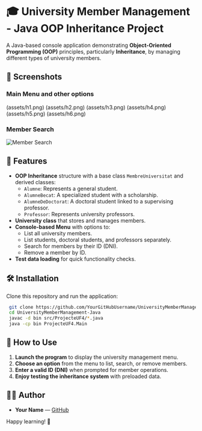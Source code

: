# 🎓 University Member Management - Java OOP Inheritance Project
A Java-based console application demonstrating **Object-Oriented Programming (OOP)** principles, particularly **Inheritance**, by managing different types of university members.

## 📸 Screenshots

### Main Menu and other options
(assets/h1.png)
(assets/h2.png)
(assets/h3.png)
(assets/h4.png)
(assets/h5.png)
(assets/h6.png)

### Member Search
![Member Search](assets/member_search.png)

## 🚀 Features
- **OOP Inheritance** structure with a base class `MembreUniversitat` and derived classes:
  - `Alumne`: Represents a general student.
  - `AlumneBecat`: A specialized student with a scholarship.
  - `AlumneDeDoctorat`: A doctoral student linked to a supervising professor.
  - `Professor`: Represents university professors.
- **University class** that stores and manages members.
- **Console-based Menu** with options to:
  - List all university members.
  - List students, doctoral students, and professors separately.
  - Search for members by their ID (DNI).
  - Remove a member by ID.
- **Test data loading** for quick functionality checks.

## 🛠️ Installation
Clone this repository and run the application:
```bash
 git clone https://github.com/YourGitHubUsername/UniversityMemberManagement-Java.git
 cd UniversityMemberManagement-Java
 javac -d bin src/ProjecteUF4/*.java
 java -cp bin ProjecteUF4.Main
```

## 🧠 How to Use
1. **Launch the program** to display the university management menu.
2. **Choose an option** from the menu to list, search, or remove members.
3. **Enter a valid ID (DNI)** when prompted for member operations.
4. **Enjoy testing the inheritance system** with preloaded data.

## 👨‍💻 Author
- **Your Name** — [GitHub](https://github.com/YourGitHubUsername)

Happy learning! 🎉

